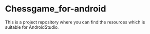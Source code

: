 # Chessgame_for-android
This is a project repository where you can find the resources which is suitable for AndroidStudio.

